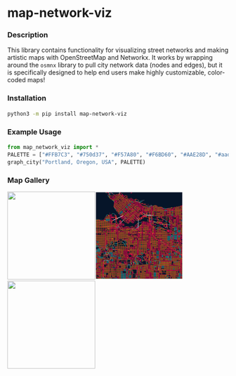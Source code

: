 # map-network-viz

### Description 

This library contains functionality for visualizing street networks and making artistic maps with OpenStreetMap and Networkx. It works by wrapping around the `osmnx` library to pull city network data (nodes and edges), but it is specifically designed to help end users make highly customizable, color-coded maps!

### Installation

```bash
python3 -m pip install map-network-viz
```

### Example Usage

```python
from map_network_viz import *
PALETTE = ["#FFB7C3", "#750d37", "#F57A80", "#F6BD60", "#AAE28D", "#aadaba", "#27BACE", "#F0F2A6"]
graph_city("Portland, Oregon, USA", PALETTE)
```

### Map Gallery

<img src="maps/Prague.png" width="200" height="200"/><img src="maps/Vancouver.png" width="200" height="200"/><img src="maps/Portland_A.png" width="200" height="200"/>
